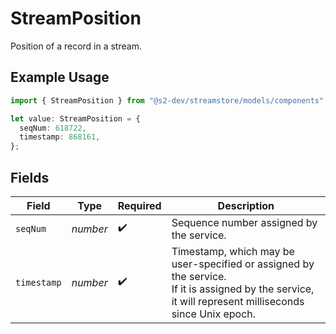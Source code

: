 # StreamPosition

Position of a record in a stream.

## Example Usage

```typescript
import { StreamPosition } from "@s2-dev/streamstore/models/components";

let value: StreamPosition = {
  seqNum: 618722,
  timestamp: 868161,
};
```

## Fields

| Field                                                                                                                                                 | Type                                                                                                                                                  | Required                                                                                                                                              | Description                                                                                                                                           |
| ----------------------------------------------------------------------------------------------------------------------------------------------------- | ----------------------------------------------------------------------------------------------------------------------------------------------------- | ----------------------------------------------------------------------------------------------------------------------------------------------------- | ----------------------------------------------------------------------------------------------------------------------------------------------------- |
| `seqNum`                                                                                                                                              | *number*                                                                                                                                              | :heavy_check_mark:                                                                                                                                    | Sequence number assigned by the service.                                                                                                              |
| `timestamp`                                                                                                                                           | *number*                                                                                                                                              | :heavy_check_mark:                                                                                                                                    | Timestamp, which may be user-specified or assigned by the service.<br/>If it is assigned by the service, it will represent milliseconds since Unix epoch. |